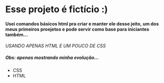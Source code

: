  # Esse projeto é fictício :)



#### Usei comandos básicos html pra criar e manter ele desse jeito, um dos meus primeiros proejetos e pode servir como base para iniciantes também...



_USANDO APENAS HTML E UM POUCO DE CSS_ 

##### Obs: apenas mostrando minha evolução...

- CSS
- HTML
